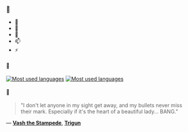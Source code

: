 ### 👋

- 🔭
- 🌱
- 💬
- 📫
- ⚡

#### 🧏

[![Most used languages](https://github-readme-stats-aynah.vercel.app/api/top-langs/?username=aynh&theme=solarized-dark&langs_count=6&layout=compact&hide_title=true)](https://github.com/anuraghazra/github-readme-stats#gh-dark-mode-only)
[![Most used languages](https://github-readme-stats-aynah.vercel.app/api/top-langs/?username=aynh&theme=solarized-light&langs_count=6&layout=compact&hide_title=true)](https://github.com/anuraghazra/github-readme-stats#gh-light-mode-only)

#### 💬

> "I don't let anyone in my sight get away, and my bullets never miss their mark. Especially if it's the heart of a beautiful lady... BANG."

&mdash; [**Vash the Stampede**](https://myanimelist.net/character.php?q=Vash%20the%20Stampede&cat=character), [**Trigun**](https://myanimelist.net/search/all?q=Trigun&cat=all)
